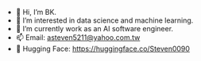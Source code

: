 - 👋 Hi, I’m BK. 
- 👀 I’m interested in data science and machine learning.
- 🌱 I’m currently work as an AI software engineer.
- 📫 Email: asteven5211@yahoo.com.tw
- 🤗 Hugging Face: https://huggingface.co/Steven0090

<!---
BK20210310/BK20210310 is a ✨ special ✨ repository because its `README.md` (this file) appears on your GitHub profile.
You can click the Preview link to take a look at your changes.
--->
